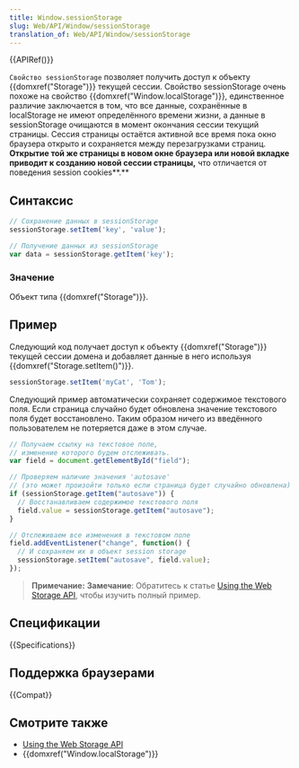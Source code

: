 ```yaml
---
title: Window.sessionStorage
slug: Web/API/Window/sessionStorage
translation_of: Web/API/Window/sessionStorage
---
```


{{APIRef()}}

`Свойство sessionStorage` позволяет получить доступ к объекту {{domxref("Storage")}} текущей сессии. Свойство sessionStorage очень похоже на свойство {{domxref("Window.localStorage")}}, единственное различие заключается в том, что все данные, сохранённые в localStorage не имеют определённого времени жизни, а данные в sessionStorage очищаются в момент окончания сессии текущий страницы. Сессия страницы остаётся активной все время пока окно браузера открыто и сохраняется между перезагрузками страниц. **Открытие той же страницы в новом окне браузера или новой вкладке приводит к созданию новой сессии страницы,** что отличается от поведения session cookies**.**

## Синтаксис

```js
// Сохранение данных в sessionStorage
sessionStorage.setItem('key', 'value');

// Получение данных из sessionStorage
var data = sessionStorage.getItem('key');
```

### Значение

Объект типа {{domxref("Storage")}}.

## Пример

Следующий код получает доступ к объекту {{domxref("Storage")}} текущей сессии домена и добавляет данные в него используя {{domxref("Storage.setItem()")}}.

```js
sessionStorage.setItem('myCat', 'Tom');
```

Следующий пример автоматически сохраняет содержимое текстового поля. Если страница случайно будет обновлена значение текстового поля будет восстановлено. Таким образом ничего из введённого пользователем не потеряется даже в этом случае.

```js
// Получаем ссылку на текстовое поле,
// изменение которого будем отслеживать.
var field = document.getElementById("field");

// Проверяем наличие значения 'autosave'
// (это может произойти только если страница будет случайно обновлена)
if (sessionStorage.getItem("autosave")) {
  // Восстанавливаем содержимое текстового поля
  field.value = sessionStorage.getItem("autosave");
}

// Отслеживаем все изменения в текстовом поле
field.addEventListener("change", function() {
  // И сохраняем их в объект session storage
  sessionStorage.setItem("autosave", field.value);
});
```

> **Примечание:** **Замечание**: Обратитесь к статье [Using the Web Storage API](/ru/docs/Web/API/Web_Storage_API/Using_the_Web_Storage_API), чтобы изучить полный пример.

## Спецификации

{{Specifications}}

## Поддержка браузерами

{{Compat}}

## Смотрите также

- [Using the Web Storage API](/ru/docs/Web/API/Web_Storage_API/Using_the_Web_Storage_API)
- {{domxref("Window.localStorage")}}
